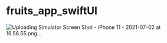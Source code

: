 # fruits_app_swiftUI
![Uploading Simulator Screen Shot - iPhone 11 - 2021-07-02 at 16.56.55.png…]()
